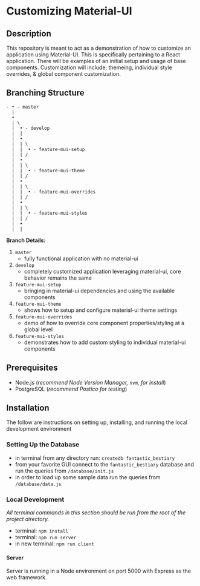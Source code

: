 # Customizing Material-UI


## Description

This repository is meant to act as a demonstration of how to customize an application using Material-UI. This is specifically pertaining to a React application. There will be examples of an initial setup and usage of base components. Customization will include; themeing, individual style overrides, & global component customization.


## Branching Structure

```
- • - master
  |
  •
  | \
  |  • - develop
  |  |
  |  •
  |  | \
  |  |  • - feature-mui-setup
  |  | /
  |  •
  |  | \
  |  |  • - feature-mui-theme
  |  | /
  |  •
  |  | \
  |  |  • - feature-mui-overrides
  |  | /
  |  •
  |  | \
  |  |  • - feature-mui-styles
  |  | /
  |  •
  |  |
```

**Branch Details:**
1. `master`
    - fully functional application with no material-ui
1. `develop`
    - completely customized application leveraging material-ui, core behavior remains the same
1. `feature-mui-setup`
    - bringing in material-ui dependencies and using the available components
1. `feature-mui-theme`
    - shows how to setup and configure material-ui theme settings
1. `feature-mui-overrides`
    - demo of how to override core component properties/styling at a global level
1. `feature-mui-styles`
    - demonstrates how to add custom styling to individual material-ui components


## Prerequisites

- Node.js (*recommend Node Version Manager, `nvm`, for install*)
- PostgreSQL (*recommend Postico for testing*)


## Installation

The follow are instructions on setting up, installing, and running the local development environment


### Setting Up the Database

- in terminal from any directory run: `createdb fantastic_bestiary`
- from your favorite GUI connect to the `fantastic_bestiary` database and run the queries from `/database/init.js`
- in order to load up some sample data run the queries from `/database/data.js`


### Local Development

*All terminal commands in this section should be run from the root of the project directory.*

- terminal: `npm install`
- terminal: `npm run server`
- in new terminal: `npm run client`


#### Server

Server is running in a Node environment on port 5000 with Express as the web framework.